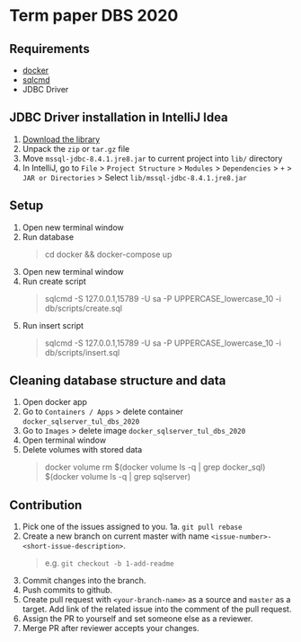 # Term paper DBS 2020

## Requirements
- [docker](https://www.docker.com/get-started)
- [sqlcmd](https://docs.microsoft.com/en-us/sql/linux/sql-server-linux-setup-tools?view=sql-server-ver15)
- JDBC Driver

## JDBC Driver installation in IntelliJ Idea

1. [Download the library](https://docs.microsoft.com/en-us/sql/connect/jdbc/download-microsoft-jdbc-driver-for-sql-server?view=sql-server-ver15)
2. Unpack the `zip` or `tar.gz` file
3. Move `mssql-jdbc-8.4.1.jre8.jar` to current project into `lib/` directory
4. In IntelliJ, go to `File` > `Project Structure` > `Modules` > `Dependencies` > `+` > `JAR or Directories` > Select `lib/mssql-jdbc-8.4.1.jre8.jar`

## Setup

1. Open new terminal window
2. Run database
   > cd docker && docker-compose up
3. Open new terminal window
4. Run create script
   > sqlcmd -S 127.0.0.1,15789 -U sa -P UPPERCASE_lowercase_10 -i db/scripts/create.sql
5. Run insert script
   > sqlcmd -S 127.0.0.1,15789 -U sa -P UPPERCASE_lowercase_10 -i db/scripts/insert.sql

## Cleaning database structure and data
1. Open docker app
2. Go to `Containers / Apps` > delete container `docker_sqlserver_tul_dbs_2020`
4. Go to `Images` > delete image `docker_sqlserver_tul_dbs_2020`
5. Open terminal window
6. Delete volumes with stored data
   > docker volume rm $(docker volume ls -q | grep docker_sql) $(docker volume ls -q | grep sqlserver)

## Contribution

1. Pick one of the issues assigned to you.
1a. `git pull rebase`
2. Create a new branch on current master with name `<issue-number>-<short-issue-description>`.
   > e.g. `git checkout -b 1-add-readme`
3. Commit changes into the branch.
4. Push commits to github.
5. Create pull request with `<your-branch-name>` as a source and `master` as a target. Add link of the related issue into the comment of the pull request.
6. Assign the PR to yourself and set someone else as a reviewer.
7. Merge PR after reviewer accepts your changes.
